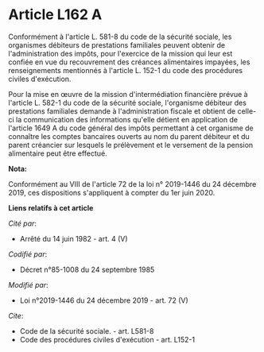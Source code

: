 # Article L162 A

Conformément à l'article L. 581-8 du code de la sécurité sociale, les organismes débiteurs de prestations familiales peuvent
obtenir de l'administration des impôts, pour l'exercice de la mission qui leur est confiée en vue du recouvrement des
créances alimentaires impayées, les renseignements mentionnés à l'article L. 152-1 du code des procédures civiles
d'exécution.

Pour la mise en œuvre de la mission d'intermédiation financière prévue à l'article L. 582-1 du code de la sécurité sociale,
l'organisme débiteur des prestations familiales demande à l'administration fiscale et obtient de celle-ci la communication
des informations qu'elle détient en application de l'article 1649 A du code général des impôts permettant à cet organisme de
connaître les comptes bancaires ouverts au nom du parent débiteur et du parent créancier sur lesquels le prélèvement et le
versement de la pension alimentaire peut être effectué.

**Nota:**

Conformément au VIII de l'article 72 de la loi n° 2019-1446 du 24 décembre 2019, ces dispositions s'appliquent à compter du
1er juin 2020.

**Liens relatifs à cet article**

_Cité par_:

  - Arrêté du 14 juin 1982 - art. 4 (V)

_Codifié par_:

  - Décret n°85-1008 du 24 septembre 1985

_Modifié par_:

  - Loi n°2019-1446 du 24 décembre 2019 - art. 72 (V)

_Cite_:

  - Code de la sécurité sociale. - art. L581-8
  - Code des procédures civiles d'exécution - art. L152-1
